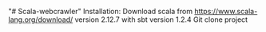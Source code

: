 "# Scala-webcrawler" 
Installation:
Download scala from https://www.scala-lang.org/download/ version 2.12.7 with sbt version 1.2.4
Git clone project
